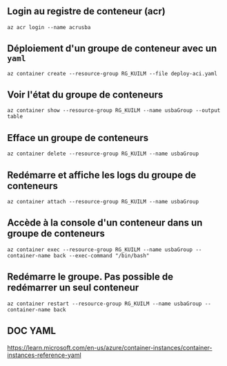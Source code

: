 ## Login au registre de conteneur (acr)
`az acr login --name acrusba`

## Déploiement d'un groupe de conteneur avec un `yaml`
`az container create --resource-group RG_KUILM --file deploy-aci.yaml`

## Voir l'état du groupe de conteneurs
`az container show --resource-group RG_KUILM --name usbaGroup --output table`

## Efface un groupe de conteneurs
`az container delete --resource-group RG_KUILM --name usbaGroup`

## Redémarre et affiche les logs du groupe de conteneurs
`az container attach --resource-group RG_KUILM --name usbaGroup`

## Accède à la console d'un conteneur dans un groupe de conteneurs
`az container exec --resource-group RG_KUILM --name usbaGroup --container-name back --exec-command "/bin/bash"`

## Redémarre le groupe. Pas possible de redémarrer un seul conteneur
`az container restart --resource-group RG_KUILM --name usbaGroup --container-name back`

## DOC YAML
https://learn.microsoft.com/en-us/azure/container-instances/container-instances-reference-yaml